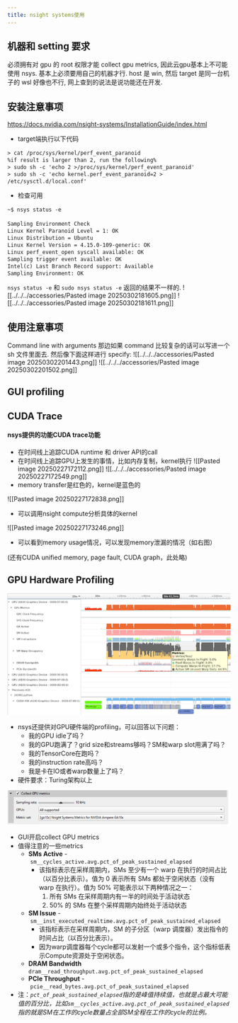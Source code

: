 ```yaml
---
title: nsight systems使用
---
```


## 机器和 setting 要求
必须拥有对 gpu 的 root 权限才能 collect gpu metrics, 因此云gpu基本上不可能使用 nsys. 基本上必须要用自己的机器才行. 
host 是 win, 然后 target 是同一台机子的 wsl 好像也不行, 网上查到的说法是说功能还在开发. 
## 安装注意事项
https://docs.nvidia.com/nsight-systems/InstallationGuide/index.html
- target端执行以下代码
```shell
> cat /proc/sys/kernel/perf_event_paranoid
%if result is larger than 2, run the following% 
> sudo sh -c 'echo 2 >/proc/sys/kernel/perf_event_paranoid'
> sudo sh -c 'echo kernel.perf_event_paranoid=2 > /etc/sysctl.d/local.conf'
```
- 检查可用
```shell
~$ nsys status -e

Sampling Environment Check
Linux Kernel Paranoid Level = 1: OK
Linux Distribution = Ubuntu
Linux Kernel Version = 4.15.0-109-generic: OK
Linux perf_event_open syscall available: OK
Sampling trigger event available: OK
Intel(c) Last Branch Record support: Available
Sampling Environment: OK
```
`nsys status -e` 和 `sudo nsys status -e` 返回的结果不一样的. 
![[../../../accessories/Pasted image 20250302181605.png]]
![[../../../accessories/Pasted image 20250302181611.png]]

## 使用注意事项
Command line with arguments 那边如果 command 比较复杂的话可以写进一个 sh 文件里面去. 然后像下面这样进行 specify:
![[../../../accessories/Pasted image 20250302201443.png]]
![[../../../accessories/Pasted image 20250302201502.png]]

## GUI profiling 

## CUDA Trace
#### nsys提供的功能CUDA trace功能
- 在时间线上追踪CUDA runtime 和 driver API的call
- 在时间线上追踪GPU上发生的事情，比如内存复制，kernel执行
![[Pasted image 20250227172112.png]]
![[../../../accessories/Pasted image 20250227172549.png]]
- memory transfer是红色的，kernel是蓝色的

![[Pasted image 20250227172838.png]]
- 可以调用nsight compute分析具体的kernel


![[Pasted image 20250227173246.png]]
- 可以看到memory usage情况，可以发现memory泄漏的情况（如右图）

(还有CUDA unified memory, page fault, CUDA graph，此处略)


## GPU Hardware Profiling
![](../../../accessories/Pasted%20image%2020250227192412.png)
- nsys还提供对GPU硬件端的profiling，可以回答以下问题：
	- 我的GPU idle了吗？
	- 我的GPU跑满了？grid size和streams够吗？SM和warp slot用满了吗？
	- 我的TensorCore在跑吗？
	- 我的instruction rate高吗？
	- 我是卡在IO或者warp数量上了吗？
- 硬件要求：Turing架构以上

![](../../../accessories/Pasted%20image%2020250227193112.png)
- GUI开启collect GPU metrics
- 值得注意的一些metrics
	- **SMs Active** - `sm__cycles_active.avg.pct_of_peak_sustained_elapsed`
		- 该指标表示在采样周期内，SMs 至少有一个 warp 在执行的时间占比（以百分比表示）。值为 0 表示所有 SMs 都处于空闲状态（没有 warp 在执行）。值为 50% 可能表示以下两种情况之一：
			1. 所有 SMs 在采样周期内有一半的时间处于活动状态
			2. 50% 的 SMs 在整个采样周期内始终处于活动状态
	- **SM Issue** - `sm__inst_executed_realtime.avg.pct_of_peak_sustained_elapsed`
		- 该指标表示在采样周期内，SM 的子分区（warp 调度器）发出指令的时间占比（以百分比表示）。
		- 因为warp调度器每个cycle都可以发射一个或多个指令，这个指标低表示Compute资源处于空闲状态。
	- **DRAM Bandwidth** `dram__read_throughput.avg.pct_of_peak_sustained_elapsed`
	- **PCIe Throughput** - `pcie__read_bytes.avg.pct_of_peak_sustained_elapsed`
- 注：*`pct_of_peak_sustained_elapsed`指的是峰值持续值，也就是占最大可能值的百分比，比如`sm__cycles_active.avg.pct_of_peak_sustained_elapsed`指的就是SM在工作的cycle数量占全部SM全程在工作的cycle的比例。*